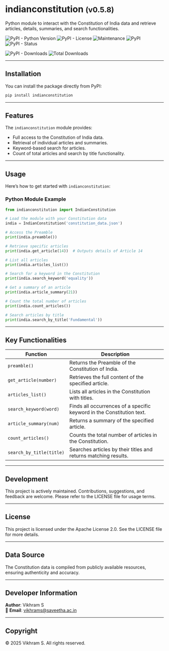 # indianconstitution <small> (v0.5.8) </small>
Python module to interact with the Constitution of India data and retrieve articles, details, summaries, and search functionalities.

![PyPI - Python Version](https://img.shields.io/pypi/pyversions/indianconstitution?label=Python) ![PyPI - License](https://img.shields.io/pypi/l/indianconstitution?label=License&color=red) ![Maintenance](https://img.shields.io/maintenance/yes/2025?label=Maintained) ![PyPI](https://img.shields.io/pypi/v/indianconstitution?label=PyPi) ![PyPI - Status](https://img.shields.io/pypi/status/indianconstitution?label=Status)    
   
![PyPI - Downloads](https://img.shields.io/pypi/dm/IndianConstitution?label=Monthly%20Downloads) 
![Total Downloads](https://static.pepy.tech/badge/IndianConstitution)



---

## Installation
You can install the package directly from PyPI:

```bash
pip install indianconstitution
```

---

## Features
The `indianconstitution` module provides:

- Full access to the Constitution of India data.
- Retrieval of individual articles and summaries.
- Keyword-based search for articles.
- Count of total articles and search by title functionality.

---

## Usage
Here’s how to get started with `indianconstitution`:

### Python Module Example

```python
from indianconstitution import IndianConstitution

# Load the module with your Constitution data
india = IndianConstitution('constitution_data.json')

# Access the Preamble
print(india.preamble())

# Retrieve specific articles
print(india.get_article(14))  # Outputs details of Article 14

# List all articles
print(india.articles_list())

# Search for a keyword in the Constitution
print(india.search_keyword('equality'))

# Get a summary of an article
print(india.article_summary(21))

# Count the total number of articles
print(india.count_articles())

# Search articles by title
print(india.search_by_title('Fundamental'))
```

---

## Key Functionalities

| Function                | Description                                                   |
|-------------------------|---------------------------------------------------------------|
| `preamble()`            | Returns the Preamble of the Constitution of India.           |
| `get_article(number)`   | Retrieves the full content of the specified article.          |
| `articles_list()`       | Lists all articles in the Constitution with titles.           |
| `search_keyword(word)`  | Finds all occurrences of a specific keyword in the Constitution text. |
| `article_summary(num)`  | Returns a summary of the specified article.                   |
| `count_articles()`      | Counts the total number of articles in the Constitution.      |
| `search_by_title(title)`| Searches articles by their titles and returns matching results.|

---

## Development
This project is actively maintained. Contributions, suggestions, and feedback are welcome. Please refer to the LICENSE file for usage terms.

---

## License
This project is licensed under the Apache License 2.0.
See the LICENSE file for more details.

---

## Data Source
The Constitution data is compiled from publicly available resources, ensuring authenticity and accuracy.

---

## Developer Information
**Author**: Vikhram S  
📧 **Email**: [vikhrams@saveetha.ac.in](mailto:vikhrams@saveetha.ac.in)

---

## Copyright
© 2025 Vikhram S. All rights reserved.

